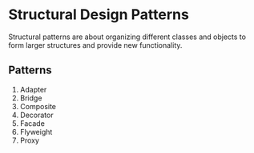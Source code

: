 # Structural Design Patterns

Structural patterns are about organizing different classes and objects to form larger structures and provide new functionality.

## Patterns

1. Adapter
2. Bridge
3. Composite
4. Decorator
5. Facade
6. Flyweight
7. Proxy
